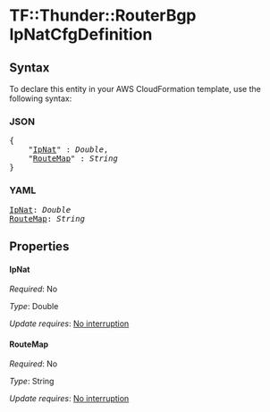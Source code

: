 # TF::Thunder::RouterBgp IpNatCfgDefinition

## Syntax

To declare this entity in your AWS CloudFormation template, use the following syntax:

### JSON

<pre>
{
    "<a href="#ipnat" title="IpNat">IpNat</a>" : <i>Double</i>,
    "<a href="#routemap" title="RouteMap">RouteMap</a>" : <i>String</i>
}
</pre>

### YAML

<pre>
<a href="#ipnat" title="IpNat">IpNat</a>: <i>Double</i>
<a href="#routemap" title="RouteMap">RouteMap</a>: <i>String</i>
</pre>

## Properties

#### IpNat

_Required_: No

_Type_: Double

_Update requires_: [No interruption](https://docs.aws.amazon.com/AWSCloudFormation/latest/UserGuide/using-cfn-updating-stacks-update-behaviors.html#update-no-interrupt)

#### RouteMap

_Required_: No

_Type_: String

_Update requires_: [No interruption](https://docs.aws.amazon.com/AWSCloudFormation/latest/UserGuide/using-cfn-updating-stacks-update-behaviors.html#update-no-interrupt)

